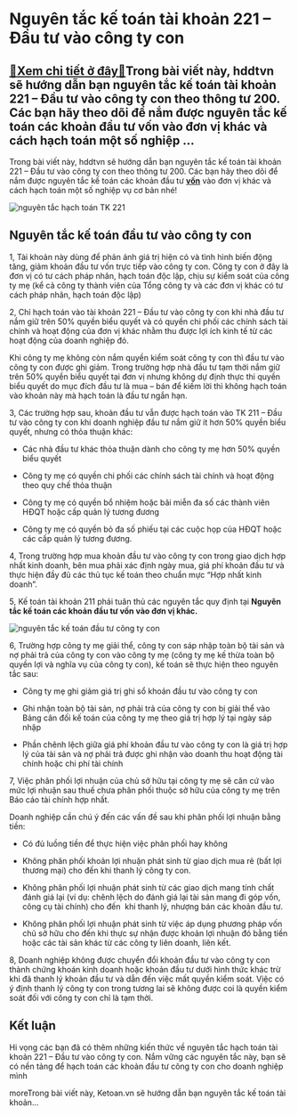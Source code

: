 Nguyên tắc kế toán tài khoản 221 – Đầu tư vào công ty con
=========================================================

[:gift:Xem chi tiết ở đây:gift:](https://hddtvn.com/nguyen-tac-ke-toan-tai-khoan-221-dau-tu-vao-cong-ty-con/)Trong bài viết này, hddtvn sẽ hướng dẫn bạn nguyên tắc kế toán tài khoản 221 – Đầu tư vào công ty con theo thông tư 200. Các bạn hãy theo dõi để nắm được nguyên tắc kế toán các khoản đầu tư vốn vào đơn vị khác và cách hạch toán một số nghiệp …
---------------------------------------------------------------------------------------------------------------------------------------------------------------------------------------------------------------------------------------------------

Trong bài viết này, hddtvn sẽ hướng dẫn bạn nguyên tắc kế toán tài khoản 221 – Đầu tư vào công ty con theo thông tư 200. Các bạn hãy theo dõi để nắm được nguyên tắc kế toán các khoản đầu tư **[vốn](#)** vào đơn vị khác và cách hạch toán một số nghiệp vụ cơ bản nhé!


![nguyên tắc hạch toán TK 221](https://hddtvn.com/wp-content/uploads/2021/01/invest.jpg)


Nguyên tắc kế toán đầu tư vào công ty con
-----------------------------------------


1, Tài khoản này dùng để phản ánh giá trị hiện có và tình hình biến động tăng, giảm khoản đầu tư vốn trực tiếp vào công ty con. Công ty con ở đây là đơn vị có tư cách pháp nhân, hạch toán độc lập, chịu sự kiểm soát của công ty mẹ (kể cả công ty thành viên của Tổng công ty và các đơn vị khác có tư cách pháp nhân, hạch toán độc lập)


2, Chỉ hạch toán vào tài khoản 221 – Đầu tư vào công ty con khi nhà đầu tư nắm giữ trên 50% quyền biểu quyết và có quyền chi phối các chính sách tài chính và hoạt động của đơn vị khác nhằm thu được lợi ích kinh tế từ các hoạt động của doanh nghiệp đó.


Khi công ty mẹ không còn nắm quyền kiểm soát công ty con thì đầu tư vào công ty con được ghi giảm. Trong trường hợp nhà đầu tư tạm thời nắm giữ trên 50% quyền biểu quyết tại đơn vị nhưng không dự định thực thi quyền biểu quyết do mục đích đầu tư là mua – bán để kiếm lời thì không hạch toán vào khoản này mà hạch toán là đầu tư ngắn hạn.


3, Các trường hợp sau, khoản đầu tư vẫn được hạch toán vào TK 211 – Đầu tư vào công ty con khi doanh nghiệp đầu tư nắm giữ ít hơn 50% quyền biểu quyết, nhưng có thỏa thuận khác:




* Các nhà đầu tư khác thỏa thuận dành cho công ty mẹ hơn 50% quyền biểu quyết

* Công ty mẹ có quyền chi phối các chính sách tài chính và hoạt động theo quy chế thỏa thuận

* Công ty mẹ có quyền bổ nhiệm hoặc bãi miễn đa số các thành viên HĐQT hoặc cấp quản lý tương đương

* Công ty mẹ có quyền bỏ đa số phiếu tại các cuộc họp của HĐQT hoặc các cấp quản lý tương đương.



4, Trong trường hợp mua khoản đầu tư vào công ty con trong giao dịch hợp nhất kinh doanh, bên mua phải xác định ngày mua, giá phí khoản đầu tư và thực hiện đầy đủ các thủ tục kế toán theo chuẩn mực “Hợp nhất kinh doanh”.


5, Kế toán tài khoản 211 phải tuân thủ các nguyên tắc quy định tại **Nguyên tắc kế toán các khoản đầu tư vốn vào đơn vị khác.**


![nguyên tắc kế toán đầu tư công ty con](https://hddtvn.com/wp-content/uploads/2021/01/invest-2.jpg)


6, Trường hợp công ty mẹ giải thể, công ty con sáp nhập toàn bộ tài sản và nợ phải trả của công ty con vào công ty mẹ (công ty mẹ kế thừa toàn bộ quyền lợi và nghĩa vụ của công ty con), kế toán sẽ thực hiện theo nguyên tắc sau:




* Công ty mẹ ghi giảm giá trị ghi sổ khoản đầu tư vào công ty con

* Ghi nhận toàn bộ tài sản, nợ phải trả của công ty con bị giải thể vào Bảng cân đối kế toán của công ty mẹ theo giá trị hợp lý tại ngày sáp nhập

* Phần chênh lệch giữa giá phí khoản đầu tư vào công ty con là giá trị hợp lý của tài sản và nợ phải trả được ghi nhận vào doanh thu hoạt động tài chính hoặc chi phí tài chính



7, Việc phân phối lợi nhuận của chủ sở hữu tại công ty mẹ sẽ căn cứ vào mức lợi nhuận sau thuế chưa phân phối thuộc sở hữu của công ty mẹ trên Báo cáo tài chính hợp nhất.


Doanh nghiệp cần chú ý đến các vấn đề sau khi phân phối lợi nhuận bằng tiền:




* Có đủ luồng tiền để thực hiện việc phân phối hay không

* Không phân phối khoản lợi nhuận phát sinh từ giao dịch mua rẻ (bất lợi thương mại) cho đến khi thanh lý công ty con.

* Không phân phối lợi nhuận phát sinh từ các giao dịch mang tính chất đánh giá lại (ví dụ: chênh lệch do đánh giá lại tài sản mang đi góp vốn, công cụ tài chính) cho đến  khi thanh lý, nhượng bán các khoản đầu tư.

* Không phân phối lợi nhuận phát sinh từ việc áp dụng phương pháp vốn chủ sở hữu cho đến khi thực sự nhận được khoản lợi nhuận đó bằng tiền hoặc các tài sản khác từ các công ty liên doanh, liên kết.



8, Doanh nghiệp không được chuyển đổi khoản đầu tư vào công ty con thành chứng khoán kinh doanh hoặc khoản đầu tư dưới hình thức khác trừ khi đã thanh lý khoản đầu tư và dẫn đến việc mất quyền kiểm soát. Việc có ý định thanh lý công ty con trong tương lai sẽ không được coi là quyền kiểm soát đối với công ty con chỉ là tạm thời.


Kết luận
--------


Hi vọng các bạn đã có thêm những kiến thức về nguyên tắc hạch toán tài khoản 221 – Đầu tư vào công ty con. Nắm vững các nguyên tắc này, bạn sẽ có nền tảng để hạch toán các khoản đầu tư công ty con cho doanh nghiệp mình



moreTrong bài viết này, Ketoan.vn sẽ hướng dẫn bạn nguyên tắc kế toán tài khoản…

